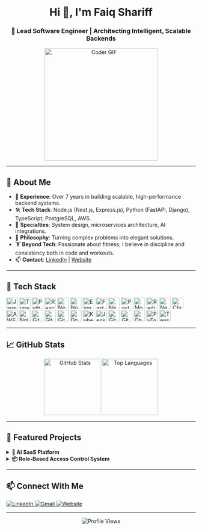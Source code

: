 <h1 align="center">Hi 👋, I'm Faiq Shariff</h1>
<h3 align="center">🚀 Lead Software Engineer | Architecting Intelligent, Scalable Backends</h3>

<p align="center">
  <img src="https://media.giphy.com/media/qgQUggAC3Pfv687qPC/giphy.gif" width="300" alt="Coder GIF">
</p>

---

## 🧠 About Me

- 🔧 **Experience**: Over 7 years in building scalable, high-performance backend systems.
- 🛠️ **Tech Stack**: Node.js (Nest.js, Express.js), Python (FastAPI, Django), TypeScript, PostgreSQL, AWS.
- 🧩 **Specialties**: System design, microservices architecture, AI integrations.
- 🧠 **Philosophy**: Turning complex problems into elegant solutions.
- 🏋️ **Beyond Tech**: Passionate about fitness; I believe in discipline and consistency both in code and workouts.
- 📫 **Contact**: [LinkedIn](https://www.linkedin.com/in/ifaiq) | [Website](https://magicfaiq.com/)

---

## 🧰 Tech Stack

<p align="left">
  <!-- Programming Languages -->
  <img src="https://cdn.jsdelivr.net/gh/devicons/devicon/icons/javascript/javascript-original.svg" height="30" alt="JavaScript" />
  <img src="https://cdn.jsdelivr.net/gh/devicons/devicon/icons/typescript/typescript-original.svg" height="30" alt="TypeScript" />
  <img src="https://cdn.jsdelivr.net/gh/devicons/devicon/icons/python/python-original.svg" height="30" alt="Python" />
  
  <!-- Frontend -->
  <img src="https://cdn.jsdelivr.net/gh/devicons/devicon/icons/react/react-original.svg" height="30" alt="React" />
  <img src="https://cdn.jsdelivr.net/gh/devicons/devicon/icons/nextjs/nextjs-original.svg" height="30" alt="Next.js" />
  
  <!-- Backend -->
  <img src="https://cdn.jsdelivr.net/gh/devicons/devicon/icons/nodejs/nodejs-original.svg" height="30" alt="Node.js" />
  <img src="https://cdn.jsdelivr.net/gh/devicons/devicon/icons/express/express-original.svg" height="30" alt="Express.js" />
  <img src="https://cdn.jsdelivr.net/gh/devicons/devicon/icons/fastapi/fastapi-original.svg" height="30" alt="FastAPI" />
  <img src="https://cdn.jsdelivr.net/gh/devicons/devicon/icons/nestjs/nestjs-plain.svg" height="30" alt="NestJS" />

  <!-- Databases -->
  <img src="https://cdn.jsdelivr.net/gh/devicons/devicon/icons/postgresql/postgresql-original.svg" height="30" alt="PostgreSQL" />
  <img src="https://cdn.jsdelivr.net/gh/devicons/devicon/icons/mongodb/mongodb-original.svg" height="30" alt="MongoDB" />
  <img src="https://cdn.jsdelivr.net/gh/devicons/devicon/icons/redis/redis-original.svg" height="30" alt="Redis" />
  <img src="https://upload.wikimedia.org/wikipedia/commons/8/87/Neo4j-logo.svg" height="30" alt="Neo4j" />
  <img src="https://raw.githubusercontent.com/chroma-core/chroma/main/docs/assets/logo.png" height="30" alt="ChromaDB" />

  <!-- Cloud & DevOps -->
  <img src="https://cdn.jsdelivr.net/gh/devicons/devicon/icons/aws/aws-original.svg" height="30" alt="AWS" />
  <img src="https://cdn.jsdelivr.net/gh/devicons/devicon/icons/nginx/nginx-original.svg" height="30" alt="Nginx" />
  <img src="https://cdn.jsdelivr.net/gh/devicons/devicon/icons/git/git-original.svg" height="30" alt="Git" />
  <img src="https://cdn.jsdelivr.net/gh/devicons/devicon/icons/github/github-original.svg" height="30" alt="GitHub" />
  <img src="https://cdn.jsdelivr.net/gh/devicons/devicon/icons/gitlab/gitlab-original.svg" height="30" alt="GitLab" />
  <img src="https://cdn.jsdelivr.net/gh/devicons/devicon/icons/docker/docker-original.svg" height="30" alt="Docker" />
  <img src="https://cdn.jsdelivr.net/gh/devicons/devicon/icons/kubernetes/kubernetes-plain.svg" height="30" alt="Kubernetes" />
  <img src="https://cdn.jsdelivr.net/gh/devicons/devicon/icons/jenkins/jenkins-original.svg" height="30" alt="Jenkins" />
  
  <!-- CI/CD -->
  <img src="https://cdn.jsdelivr.net/gh/devicons/devicon/icons/github/github-original.svg" height="30" alt="GitHub Actions" />
  <img src="https://cdn.jsdelivr.net/gh/devicons/devicon/icons/gitlab/gitlab-original.svg" height="30" alt="GitLab CI" />

  <!-- AI & ML -->
  <img src="[https://upload.wikimedia.org/wikipedia/commons/4/4b/OpenAI_Logo.svg](https://www.svgrepo.com/show/306500/openai.svg)" height="30" alt="OpenAI" />
  <img src="https://upload.wikimedia.org/wikipedia/commons/1/10/PyTorch_logo_icon.svg" height="30" alt="PyTorch" />
  <img src="https://upload.wikimedia.org/wikipedia/commons/2/2d/Tensorflow_logo.svg" height="30" alt="TensorFlow" />
</p>


---

## 📈 GitHub Stats

<p align="center">
  <img src="https://github-readme-stats.vercel.app/api?username=ifaiq&show_icons=true&theme=github_dark" height="150" alt="GitHub Stats" />
  <img src="https://github-readme-stats.vercel.app/api/top-langs/?username=ifaiq&layout=compact&theme=github_dark" height="150" alt="Top Languages" />
</p>

---

## 🚀 Featured Projects

<details>
  <summary><b>🧠 AI SaaS Platform</b></summary>
  <p>Developed a multi-tenant AI SaaS platform integrating FastAPI and OpenAI, enabling enterprises to train custom document-based assistants.</p>
  <p>🔗 <a href="https://github.com/your-repo">View Code</a></p>
</details>

<details>
  <summary><b>📦 Role-Based Access Control System</b></summary>
  <p>Engineered a modular RBAC system using PostgreSQL, Prisma, and Express.js, supporting nested sub-company structures and dynamic permission management.</p>
</details>

---

## 📫 Connect With Me

<p align="left">
  <a href="https://www.linkedin.com/in/ifaiq" target="_blank">
    <img alt="LinkedIn" src="https://img.shields.io/badge/LinkedIn-blue?style=for-the-badge&logo=linkedin" />
  </a>
  <a href="mailto:your.email@example.com" target="_blank">
    <img alt="Gmail" src="https://img.shields.io/badge/Gmail-D14836?style=for-the-badge&logo=gmail&logoColor=white" />
  </a>
  <a href="https://magicfaiq.com" target="_blank">
    <img alt="Website" src="https://img.shields.io/badge/Website-000000?style=for-the-badge&logo=About.me&logoColor=white" />
  </a>
</p>

---

<p align="center">
  <img src="https://komarev.com/ghpvc/?username=ifaiq&label=Profile%20views&color=0e75b6&style=flat" alt="Profile Views" />
</p>
